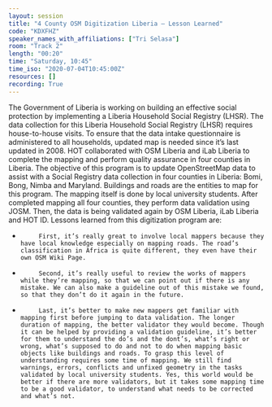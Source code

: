 ```yaml
---
layout: session
title: "4 County OSM Digitization Liberia – Lesson Learned"
code: "KDXFHZ"
speaker_names_with_affiliations: ["Tri Selasa"]
room: "Track 2"
length: "00:20"
time: "Saturday, 10:45"
time_iso: "2020-07-04T10:45:00Z"
resources: []
recording: True
---
```

The Government of Liberia is working on building an effective social protection by implementing a Liberia Household Social Registry (LHSR). The data collection for this Liberia Household Social Registry (LHSR) requires house-to-house visits. To ensure that the data intake questionnaire is administered to all households, updated map is needed since it’s last updated in 2008.
HOT collaborated with OSM Liberia and iLab Liberia to complete the mapping and perform quality assurance in four counties in Liberia. The objective of this program is to update OpenStreetMap data to assist with a Social Registry data collection in four counties in Liberia: Bomi, Bong, Nimba and Maryland. Buildings and roads are the entities to map for this program.
The mapping itself is done by local university students. After completed mapping all four counties, they perform data validation using JOSM. Then, the data is being validated again by OSM Liberia, iLab Liberia and HOT ID. Lessons learned from this digitization program are:
-          First, it’s really great to involve local mappers because they have local knowledge especially on mapping roads. The road’s classification in Africa is quite different, they even have their own OSM Wiki Page.
-          Second, it’s really useful to review the works of mappers while they’re mapping, so that we can point out if there is any mistake. We can also make a guideline out of this mistake we found, so that they don’t do it again in the future.
-          Last, it’s better to make new mappers get familiar with mapping first before jumping to data validation. The longer duration of mapping, the better validator they would become. Though it can be helped by providing a validation guideline, it’s better for them to understand the do’s and the dont’s, what’s right or wrong, what’s supposed to do and not to do when mapping basic objects like buildings and roads. To grasp this level of understanding requires some time of mapping. We still find warnings, errors, conflicts and unfixed geometry in the tasks validated by local university students. Yes, this world would be better if there are more validators, but it takes some mapping time to be a good validator, to understand what needs to be corrected and what’s not.
